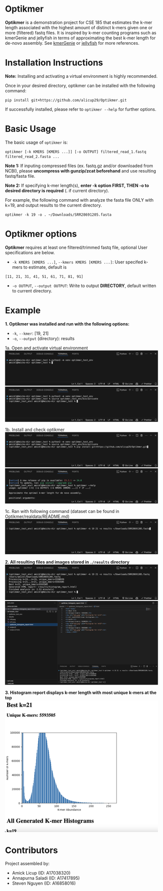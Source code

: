 # Optikmer
**Optikmer** is a demonstration project for CSE 185 that estimates the k-mer length associated with the highest amount of distinct k-mers given one or more (filtered) fastq files. It is inspired by k-mer counting programs such as kmerGenie and jellyfish in terms of approximating the best k-mer length for de-novo assembly. See <a href='http://kmergenie.bx.psu.edu/' target='blank'>kmerGenie<a> or <a href='https://github.com/gmarcais/Jellyfish' target='blank'>jellyfish<a> for more references.

# Installation Instructions
**Note:** Installing and activating a virtual environment is highly recommended.

Once in your desired directory, optikmer can be installed with the following command: 
``` 
pip install git+https://github.com/alicup29/Optikmer.git
```

If successfully installed, please refer to `optikmer --help` for further options.

# Basic Usage
The basic usage of ```optikmer``` is:
```
optikmer [-k KMERS [KMERS ...]] [-o OUTPUT] filtered_read_1.fastq filtered_read_2.fasta ...
```
**Note 1:** If inputing compressed files (ex. fastq.gz and/or downloaded from NCBI), please **uncompress with gunzip/zcat beforehand** and use resulting fastq/fasta file.

**Note 2:** If specifying k-mer length(s), **enter -k option FIRST, THEN -o to desired directory is required** (. if current directory).

For example, the following command with analyze the fasta file ONLY with k=19, and output results to the current directory.
```
optikmer -k 19 -o . ~/Downloads/SRR28691205.fasta
```

# Optikmer options
**Optikmer** requires at least one filtered/trimmed fastq file, optional User specifications are below.
- `-k KMERS [KMERS ...]`, `--kmers KMERS [KMERS ...]`: User specifed k-mers to estimate, default is 
```
[11, 21, 31, 41, 51, 61, 71, 81, 91]
```
- `-o OUTPUT`, `--output OUTPUT`: Write to output **DIRECTORY**, default written to current directory.

# Example
**1. Optikmer was installed and run with the following options:**
- `-k`, `--kmer`: [19, 21]
- `-o`, `--output` (directory): results

1a. Open and activate virtual environment
![Optikmer Step 1 Example](public/slide1.png) 
![Optikmer Step 2 Example](public/slide2.png)

1b. Install and check optikmer
![Optikmer Step 3 Example](public/slide3.png)
![Optikmer Step 4 Example](public/slide4.png)

1c. Ran with following command (dataset can be found in Optikmer/realdata/README.md)
![Optikmer Step 5 Example](public/slide5.png)


**2. All resulting files and images stored in `./results` directory**
![Optikmer Step 6 Example](public/slide6.png)
![Optikmer Step 7 Example](public/slide7.png)

**3. Histogram report displays k-mer length with most unique k-mers at the top**
![Optikmer Step 8 Example](public/slide8.png)


# Contributors
Project assembled by:
- Amick Licup (ID: A17038320)
- Annapurna Saladi (ID: A17417895)
- Steven Nguyen (ID: A16858016)
